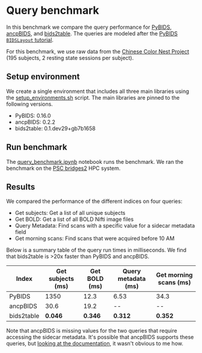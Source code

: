 # Query benchmark

In this benchmark we compare the query performance for [PyBIDS](https://github.com/bids-standard/pybids), [ancpBIDS](https://github.com/ANCPLabOldenburg/ancp-bids), and [bids2table](https://github.com/childmindresearch/bids2table). The queries are modeled after the [PyBIDS `BIDSLayout` tutorial](https://bids-standard.github.io/pybids/examples/pybids_tutorial.html#querying-the-bidslayout).

For this benchmark, we use raw data from the [Chinese Color Nest Project](http://deepneuro.bnu.edu.cn/?p=163) (195 subjects, 2 resting state sessions per subject).

## Setup environment

We create a single environment that includes all three main libraries using the [setup_environments.sh](setup_environments.sh) script. The main libraries are pinned to the following versions.

- PyBIDS: 0.16.0
- ancpBIDS: 0.2.2
- bids2table: 0.1.dev29+gb7b1658

## Run benchmark

The [query_benchmark.ipynb](query_benchmark.ipynb) notebook runs the benchmark. We ran the benchmark on the [PSC bridges2](https://www.psc.edu/resources/bridges-2/) HPC system.

## Results

We compared the performance of the different indices on four queries:

- Get subjects: Get a list of all unique subjects
- Get BOLD: Get a list of all BOLD Nifti image files
- Query Metadata: Find scans with a specific value for a sidecar metadata field
- Get morning scans: Find scans that were acquired before 10 AM

Below is a summary table of the query run times in milliseconds. We find that bids2table is >20x faster than PyBIDS and ancpBIDS.

| Index | Get subjects (ms) | Get BOLD (ms) | Query metadata (ms) | Get morning scans (ms) |
| -- | -- | -- | -- | -- |
| PyBIDS | 1350 | 12.3 | 6.53 | 34.3 |
| ancpBIDS | 30.6 | 19.2 | -- | -- |
| bids2table | **0.046** | **0.346** | **0.312** | **0.352** |

Note that ancpBIDS is missing values for the two queries that require accessing the sidecar metadata. It's possible that ancpBIDS supports these queries, but [looking at the documentation](https://ancpbids.readthedocs.io/en/latest/advancedQueries.html), it wasn't obvious to me how.
